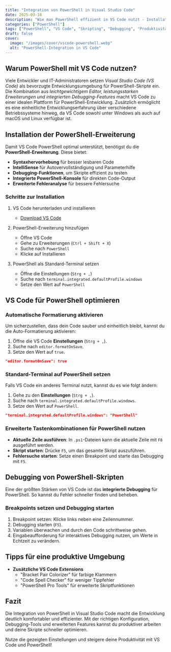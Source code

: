 ```yaml
---
title: "Integration von PowerShell in Visual Studio Code"
date: 2025-03-18
description: "Wie man PowerShell effizient in VS Code nutzt - Installation, Konfiguration und Tipps für eine produktive Arbeitsumgebung."
categories: ["PowerShell"]
tags: ["PowerShell", "VS Code", "Skripting", "Debugging", "Produktivität"]
draft: false
cover:
  image: "/images/cover/vscode-powershell.webp"
  alt: "PowerShell-Integration in VS Code"
---
```


## Warum PowerShell mit VS Code nutzen?

Viele Entwickler und IT-Administratoren setzen *Visual Studio Code (VS Code)* als bevorzugte Entwicklungsumgebung für PowerShell-Skripte ein. Die Kombination aus *leichtgewichtigem Editor, leistungsstarken Erweiterungen und integrierten Debugging-Features* macht VS Code zu einer idealen Plattform für PowerShell-Entwicklung. Zusätzlich ermöglicht es eine einheitliche Entwicklungserfahrung über verschiedene Betriebssysteme hinweg, da VS Code sowohl unter Windows als auch auf macOS und Linux verfügbar ist.

## Installation der PowerShell-Erweiterung

Damit VS Code PowerShell optimal unterstützt, benötigst du die **PowerShell-Erweiterung**. Diese bietet:

- **Syntaxhervorhebung** für besser lesbaren Code
- **IntelliSense** für Autovervollständigung und Parameterhilfe
- **Debugging-Funktionen**, um Skripte effizient zu testen
- **Integrierte PowerShell-Konsole** für direkten Code-Output
- **Erweiterte Fehleranalyse** für bessere Fehlersuche

### Schritte zur Installation

1. VS Code herunterladen und installieren  
   - [Download VS Code](https://code.visualstudio.com/)

2. PowerShell-Erweiterung hinzufügen  
   - Öffne VS Code
   - Gehe zu Erweiterungen (`Ctrl + Shift + X`)
   - Suche nach `PowerShell`
   - Klicke auf Installieren

3. PowerShell als Standard-Terminal setzen  
   - Öffne die Einstellungen (`Strg + ,`)
   - Suche nach `terminal.integrated.defaultProfile.windows`
   - Setze den Wert auf `PowerShell`

## VS Code für PowerShell optimieren

### Automatische Formatierung aktivieren

Um sicherzustellen, dass dein Code sauber und einheitlich bleibt, kannst du die Auto-Formatierung aktivieren:

1. Öffne die VS Code **Einstellungen** (`Strg + ,`).
2. Suche nach `editor.formatOnSave`.
3. Setze den Wert auf `true`.

```json
"editor.formatOnSave": true
```

### Standard-Terminal auf PowerShell setzen

Falls VS Code ein anderes Terminal nutzt, kannst du es wie folgt ändern:

1. Gehe zu den **Einstellungen** (`Strg + ,`).
2. Suche nach `terminal.integrated.defaultProfile.windows`.
3. Setze den Wert auf `PowerShell`.

```json
"terminal.integrated.defaultProfile.windows": "PowerShell"
```

### Erweiterte Tastenkombinationen für PowerShell nutzen

- **Aktuelle Zeile ausführen**: In `.ps1`-Dateien kann die aktuelle Zeile mit `F8` ausgeführt werden.
- **Skript starten**: Drücke `F5`, um das gesamte Skript auszuführen.
- **Fehlersuche starten**: Setze einen Breakpoint und starte das Debugging mit `F5`.

## Debugging von PowerShell-Skripten

Eine der größten Stärken von VS Code ist das **integrierte Debugging** für PowerShell. So kannst du Fehler schneller finden und beheben.

### Breakpoints setzen und Debugging starten

1. Breakpoint setzen: Klicke links neben eine Zeilennummer.
2. Debugging starten (`F5`).
3. Variablen überwachen und durch den Code schrittweise gehen.
4. Eingabeaufforderung für interaktives Debugging nutzen, um Werte in Echtzeit zu verändern.

## Tipps für eine produktive Umgebung

- **Zusätzliche VS Code Extensions**
  - "Bracket Pair Colorizer" für farbige Klammern
  - "Code Spell Checker" für weniger Tippfehler
  - "PowerShell Pro Tools" für erweiterte Skriptfunktionen

## Fazit

Die Integration von PowerShell in Visual Studio Code macht die Entwicklung deutlich komfortabler und effizienter. Mit der richtigen Konfiguration, Debugging-Tools und erweiterten Features kannst du produktiver arbeiten und deine Skripte schneller optimieren.

Nutze die gezeigten Einstellungen und steigere deine Produktivität mit VS Code und PowerShell!
